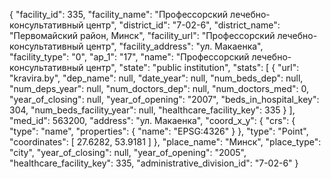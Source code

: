 {
    "facility_id": 335,
    "facility_name": "Профессорский лечебно-консультативный центр",
    "district_id": "7-02-6",
    "district_name": "Первомайский район, Минск",
    "facility_url": "Профессорский лечебно-консультативный центр",
    "facility_address": "ул. Макаенка",
    "facility_type": "0",
    "ap_1": "17",
    "name": "Профессорский лечебно-консультативный центр",
    "state": "public institution",
    "stats": [
        {
            "url": "kravira.by",
            "dep_name": null,
            "date_year": null,
            "num_beds_dep": null,
            "num_deps_year": null,
            "num_doctors_dep": null,
            "num_doctors_med": 0,
            "year_of_closing": null,
            "year_of_opening": "2007",
            "beds_in_hospital_key": 304,
            "num_beds_facility_year": null,
            "healthcare_facility_key": 335
        }
    ],
    "med_id": 563200,
    "address": "ул. Макаенка",
    "coord_x_y": {
        "crs": {
            "type": "name",
            "properties": {
                "name": "EPSG:4326"
            }
        },
        "type": "Point",
        "coordinates": [
            27.6282,
            53.9181
        ]
    },
    "place_name": "Минск",
    "place_type": "city",
    "year_of_closing": null,
    "year_of_opening": "2005",
    "healthcare_facility_key": 335,
    "administrative_division_id": "7-02-6"
}